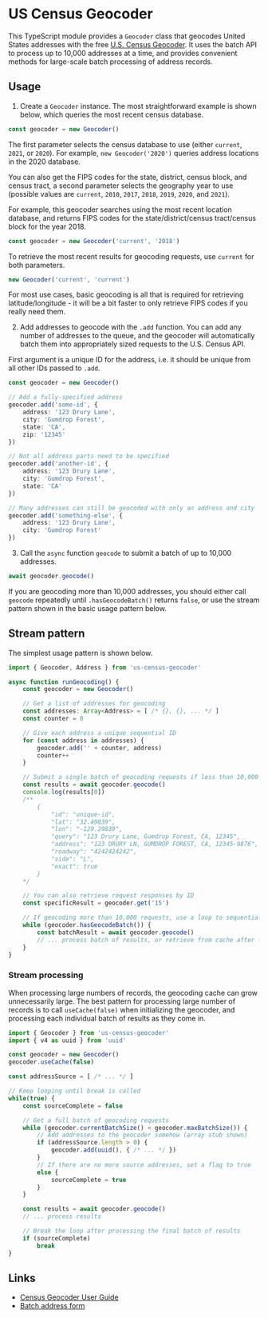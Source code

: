 # US Census Geocoder

This TypeScript module provides a `Geocoder` class that geocodes United States addresses with the free [U.S. Census Geocoder](https://geocoding.geo.census.gov/geocoder/). It uses the batch API to process up to 10,000 addresses at a time, and provides convenient methods for large-scale batch processing of address records.

## Usage

1. Create a `Geocoder` instance. The most straightforward example is shown below, which queries the most recent census database.

```typescript
const geocoder = new Geocoder()
```

The first parameter selects the census database to use (either `current`, `2021`, or `2020`). For example, `new Geocoder('2020')` queries address locations in the 2020 database.

You can also get the FIPS codes for the state, district, census block, and census tract, a second parameter selects the geography year to use (possible values are `current`, `2010`, `2017`, `2018`, `2019`, `2020`, and `2021`).

For example, this geocoder searches using the most recent location database, and returns FIPS codes for the state/district/census tract/census block for the year 2018.

```typescript
const geocoder = new Geocoder('current', '2018')
```

To retrieve the most recent results for geocoding requests, use `current` for both parameters.

```typescript
new Geocoder('current', 'current')
```

For most use cases, basic geocoding is all that is required for retrieving latitude/longitude - it will be a bit faster to only retrieve FIPS codes if you really need them.

2. Add addresses to geocode with the `.add` function. You can add any number of addresses to the queue, and the geocoder will automatically batch them into appropriately sized requests to the U.S. Census API.

First argument is a unique ID for the address, i.e. it should be unique from all other IDs passed to `.add`.

```typescript
const geocoder = new Geocoder()

// Add a fully-specified address
geocoder.add('some-id', {
	address: '123 Drury Lane',
	city: 'Gumdrop Forest',
	state: 'CA',
	zip: '12345'
})

// Not all address parts need to be specified
geocoder.add('another-id', {
	address: '123 Drury Lane',
	city: 'Gumdrop Forest',
	state: 'CA'
})

// Many addresses can still be geocoded with only an address and city
geocoder.add('something-else', {
	address: '123 Drury Lane',
	city: 'Gumdrop Forest'
})
```

3. Call the `async` function `geocode` to submit a batch of up to 10,000 addresses.

```typescript
await geocoder.geocode()
```

If you are geocoding more than 10,000 addresses, you should either call `geocode` repeatedly until `.hasGeocodeBatch()` returns `false`, or use the stream pattern shown in the basic usage pattern below.

## Stream pattern

The simplest usage pattern is shown below.

```typescript
import { Geocoder, Address } from 'us-census-geocoder'

async function runGeocoding() {
	const geocoder = new Geocoder()

	// Get a list of addresses for geocoding
	const addresses: Array<Address> = [ /* {}, {}, ... */ ]
	const counter = 0

	// Give each address a unique sequential ID
	for (const address in addresses) {
		geocoder.add('' + counter, address)
		counter++
	}

	// Submit a single batch of geocoding requests if less than 10,000 addresses
	const results = await geocoder.geocode()
	console.log(results[0])
	/**
		{
			"id": "unique-id",
			"lat": "32.49839",
			"lon": "-129.29839",
			"query": "123 Drury Lane, Gumdrop Forest, CA, 12345",
			"address": "123 DRURY LN, GUMDROP FOREST, CA, 12345-9876",
			"roadway": "4242424242",
			"side": "L",
			"exact": true
		}
	*/

	// You can also retrieve request responses by ID
	const specificResult = geocoder.get('15')

	// If geocoding more than 10,000 requests, use a loop to sequentially process batches of requests
	while (geocoder.hasGeocodeBatch()) {
		const batchResult = await geocoder.geocode()
		// ... process batch of results, or retrieve from cache after finishing geocoding
	}
}
```

### Stream processing

When processing large numbers of records, the geocoding cache can grow unnecessarily large. The best pattern for processing large number of records is to call `useCache(false)` when initializing the geocoder, and processing each individual batch of results as they come in.

```typescript
import { Geocoder } from 'us-census-geocoder'
import { v4 as uuid } from 'uuid'

const geocoder = new Geocoder()
geocoder.useCache(false)

const addressSource = [ /* ... */ ]

// Keep looping until break is called
while(true) {
	const sourceComplete = false

	// Get a full batch of geocoding requests
	while (geocoder.currentBatchSize() < geocoder.maxBatchSize()) {
		// Add addresses to the geocoder somehow (array stub shown)
		if (addressSource.length > 0) {
			geocoder.add(uuid(), { /* ... */ })
		}
		// If there are no more source addresses, set a flag to true
		else {
			sourceComplete = true
		}
	}

	const results = await geocoder.geocode()
	// ... process results

	// Break the loop after processing the final batch of results
	if (sourceComplete)
		break
}
```

## Links

- [Census Geocoder User Guide](https://www2.census.gov/geo/pdfs/maps-data/data/Census_Geocoder_User_Guide.pdf)
- [Batch address form](https://geocoding.geo.census.gov/geocoder/locations/addressbatch?form)
